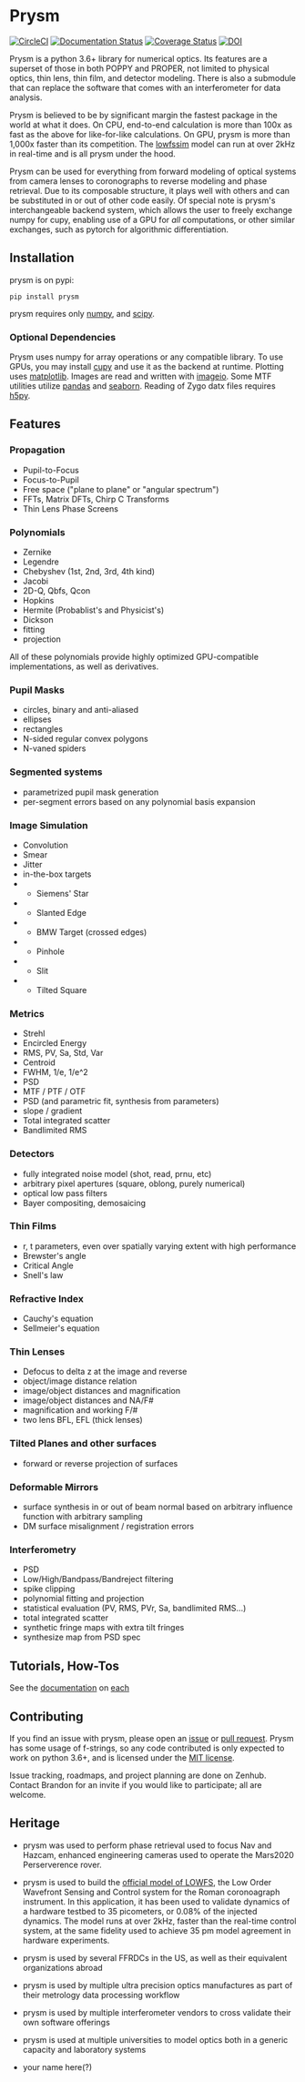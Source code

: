 # Prysm

[![CircleCI](https://circleci.com/gh/brandondube/prysm.svg?style=svg)](https://circleci.com/gh/brandondube/prysm?branch=master)
[![Documentation Status](https://readthedocs.org/projects/prysm/badge/?version=stable)](http://prysm.readthedocs.io/en/stable/?badge=stable)
[![Coverage Status](https://coveralls.io/repos/github/brandondube/prysm/badge.svg?branch=master)](https://coveralls.io/github/brandondube/prysm?branch=master) [![DOI](http://joss.theoj.org/papers/10.21105/joss.01352/status.svg)](https://doi.org/10.21105/joss.01352)


Prysm is a python 3.6+ library for numerical optics.  Its features are a superset of those in both POPPY and PROPER, not limited to physical optics, thin lens, thin film, and detector modeling.  There is also a submodule that can replace the software that comes with an interferometer for data analysis.

Prysm is believed to be by significant margin the fastest package in the world at what it does.  On CPU, end-to-end calculation is more than 100x as fast as the above for like-for-like calculations.  On GPU, prysm is more than 1,000x faster than its competition.  The [lowfssim](https://github.com/nasa-jpl/lowfssim) model can run at over 2kHz in real-time and is all prysm under the hood.

Prysm can be used for everything from forward modeling of optical systems from camera lenses to coronographs to reverse modeling and phase retrieval.  Due to its composable structure, it plays well with others and can be substituted in or out of other code easily.  Of special note is prysm's interchangeable backend system, which allows the user to freely exchange numpy for cupy, enabling use of a GPU for _all_ computations, or other similar exchanges, such as pytorch for algorithmic differentiation.

## Installation

prysm is on pypi:
```
pip install prysm
```

prysm requires only [numpy](http://www.numpy.org/), and [scipy](https://www.scipy.org/).

### Optional Dependencies

Prysm uses numpy for array operations or any compatible library.  To use GPUs, you may install [cupy](https://cupy.chainer.org/) and use it as the backend at runtime.  Plotting uses [matplotlib](https://matplotlib.org/).  Images are read and written with [imageio](https://imageio.github.io/).  Some MTF utilities utilize [pandas](https://pandas.pydata.org/) and [seaborn](https://seaborn.pydata.org/).  Reading of Zygo datx files requires [h5py](https://www.h5py.org/).

## Features

### Propagation
- Pupil-to-Focus
- Focus-to-Pupil
- Free space ("plane to plane" or "angular spectrum")
- FFTs, Matrix DFTs, Chirp C Transforms
- Thin Lens Phase Screens

### Polynomials
- Zernike
- Legendre
- Chebyshev (1st, 2nd, 3rd, 4th kind)
- Jacobi
- 2D-Q, Qbfs, Qcon
- Hopkins
- Hermite (Probablist's and Physicist's)
- Dickson
- fitting
- projection

All of these polynomials provide highly optimized GPU-compatible implementations, as well as derivatives.

### Pupil Masks
- circles, binary and anti-aliased
- ellipses
- rectangles
- N-sided regular convex polygons
- N-vaned spiders

### Segmented systems
- parametrized pupil mask generation
- per-segment errors based on any polynomial basis expansion

### Image Simulation
- Convolution
- Smear
- Jitter
- in-the-box targets
- - Siemens' Star
- - Slanted Edge
- - BMW Target (crossed edges)
- - Pinhole
- - Slit
- - Tilted Square

### Metrics
- Strehl
- Encircled Energy
- RMS, PV, Sa, Std, Var
- Centroid
- FWHM, 1/e, 1/e^2
- PSD
- MTF / PTF / OTF
- PSD (and parametric fit, synthesis from parameters)
- slope / gradient
- Total integrated scatter
- Bandlimited RMS

### Detectors
- fully integrated noise model (shot, read, prnu, etc)
- arbitrary pixel apertures (square, oblong, purely numerical)
- optical low pass filters
- Bayer compositing, demosaicing

### Thin Films
- r, t parameters, even over spatially varying extent with high performance
- Brewster's angle
- Critical Angle
- Snell's law

### Refractive Index
- Cauchy's equation
- Sellmeier's equation

### Thin Lenses
- Defocus to delta z at the image and reverse
- object/image distance relation
- image/object distances and magnification
- image/object distances and NA/F#
- magnification and working F/#
- two lens BFL, EFL (thick lenses)

### Tilted Planes and other surfaces

- forward or reverse projection of surfaces

### Deformable Mirrors

- surface synthesis in or out of beam normal based on arbitrary influence function with arbitrary sampling
- DM surface misalignment / registration errors

### Interferometry

- PSD
- Low/High/Bandpass/Bandreject filtering
- spike clipping
- polynomial fitting and projection
- statistical evaluation (PV, RMS, PVr, Sa, bandlimited RMS...)
- total integrated scatter
- synthetic fringe maps with extra tilt fringes
- synthesize map from PSD spec

## Tutorials, How-Tos

See the [documentation](https://prysm.readthedocs.io/en/stable/tutorials/index.html) on [each](https://prysm.readthedocs.io/en/stable/how-tos/index.html)

## Contributing

If you find an issue with prysm, please open an [issue](https://github.com/brandondube/prysm/issues) or [pull request](https://github.com/brandondube/prysm/pulls).  Prysm has some usage of f-strings, so any code contributed is only expected to work on python 3.6+, and is licensed under the [MIT license](https://github.com/brandondube/prysm/blob/master/LICENSE.md).

Issue tracking, roadmaps, and project planning are done on Zenhub.  Contact Brandon for an invite if you would like to participate; all are welcome.

## Heritage

- prysm was used to perform phase retrieval used to focus Nav and Hazcam, enhanced engineering cameras used to operate the Mars2020 Perserverence rover.

- prysm is used to build the [official model of LOWFS](https://github.com/nasa-jpl/lowfssim), the Low Order Wavefront Sensing and Control system for the Roman coronoagraph instrument.  In this application, it has been used to validate dynamics of a hardware testbed to 35 picometers, or 0.08% of the injected dynamics.  The model runs at over 2kHz, faster than the real-time control system, at the same fidelity used to achieve 35 pm model agreement in hardware experiments.

- prysm is used by several FFRDCs in the US, as well as their equivalent organizations abroad

- prysm is used by multiple ultra precision optics manufactures as part of their metrology data processing workflow

- prysm is used by multiple interferometer vendors to cross validate their own software offerings

- prysm is used at multiple universities to model optics both in a generic capacity and laboratory systems

- your name here(?)
